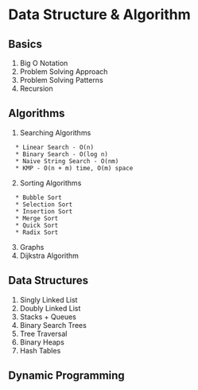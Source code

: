# Data Structure & Algorithm

## Basics
1. Big O Notation
2. Problem Solving Approach
3. Problem Solving Patterns
4. Recursion

## Algorithms
1. Searching Algorithms
```
  * Linear Search - O(n)
  * Binary Search - O(log n)
  * Naive String Search - O(nm)
  * KMP - O(n + m) time, O(m) space
```
2. Sorting Algorithms
```
  * Bubble Sort
  * Selection Sort
  * Insertion Sort
  * Merge Sort
  * Quick Sort
  * Radix Sort
```
3. Graphs
4. Dijkstra Algorithm

## Data Structures
1. Singly Linked List
2. Doubly Linked List
3. Stacks + Queues
4. Binary Search Trees
5. Tree Traversal
6. Binary Heaps
7. Hash Tables

## Dynamic Programming